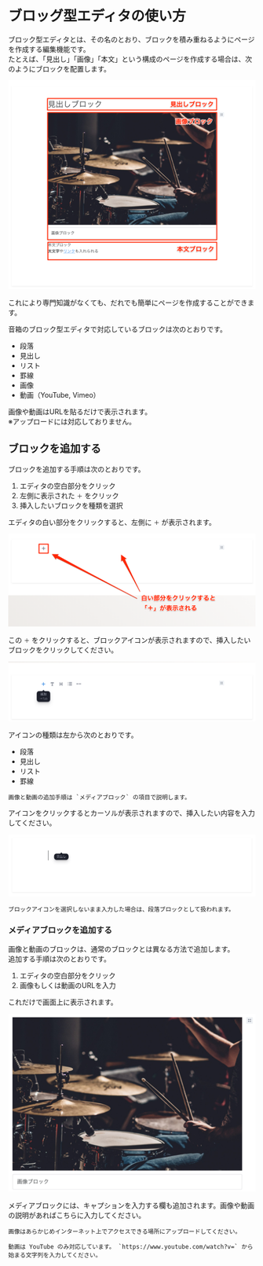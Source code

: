 # ブロッグ型エディタの使い方

ブロック型エディタとは、その名のとおり、ブロックを積み重ねるようにページを作成する編集機能です。  
たとえば、「見出し」「画像」「本文」という構成のページを作成する場合は、次のようにブロックを配置します。

![](img/manage_block_editor02.png)

これにより専門知識がなくても、だれでも簡単にページを作成することができます。

音箱のブロック型エディタで対応しているブロックは次のとおりです。

- 段落
- 見出し
- リスト
- 罫線
- 画像
- 動画（YouTube, Vimeo）

画像や動画はURLを貼るだけで表示されます。  
※アップロードには対応しておりません。

## ブロックを追加する

ブロックを追加する手順は次のとおりです。

1. エディタの空白部分をクリック
1. 左側に表示された `＋` をクリック
1. 挿入したいブロックを種類を選択

エディタの白い部分をクリックすると、左側に `＋` が表示されます。

![](img/manage_block_editor04.png)

この `＋` をクリックすると、ブロックアイコンが表示されますので、挿入したいブロックをクリックしてください。

![](img/manage_block_editor06.png)

アイコンの種類は左から次のとおりです。

- 段落
- 見出し
- リスト
- 罫線

```{note}
画像と動画の追加手順は `メディアブロック` の項目で説明します。
```

アイコンをクリックするとカーソルが表示されますので、挿入したい内容を入力してください。

![](img/manage_block_editor07.png)

```{note}
ブロックアイコンを選択しないまま入力した場合は、段落ブロックとして扱われます。
```

### メディアブロックを追加する

画像と動画のブロックは、通常のブロックとは異なる方法で追加します。  
追加する手順は次のとおりです。

1. エディタの空白部分をクリック
1. 画像もしくは動画のURLを入力

これだけで画面上に表示されます。

![](img/manage_block_editor08.png)

メディアブロックには、キャプションを入力する欄も追加されます。画像や動画の説明があればこちらに入力してください。

```{note}
画像はあらかじめインターネット上でアクセスできる場所にアップロードしてください。
```

```{note}
動画は YouTube のみ対応しています。 `https://www.youtube.com/watch?v=` から始まる文字列を入力してください。
```
